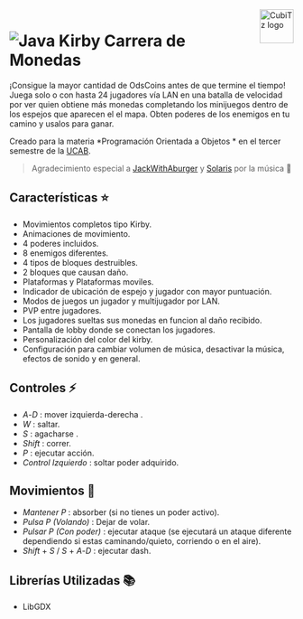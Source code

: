 <a>
    <img src="https://github.com/CubiTz-cube/Juego-de-la-vida/assets/144462396/f4fda149-fd6a-4add-87db-b429fc97121c" alt="CubiTz logo" title="CubiTz" align="right" height="60" />
</a>

# ![Java](https://img.shields.io/badge/Java-ED8B00?style=for-the-badge&logo=openjdk&logoColor=white) Kirby Carrera de Monedas
¡Consigue la mayor cantidad de OdsCoins antes de que termine el tiempo! Juega solo o con hasta 24 jugadores vía LAN en una batalla de velocidad por ver quien
obtiene más monedas completando los minijuegos dentro de los espejos que aparecen el el mapa. Obten poderes de los enemigos en tu camino y usalos para ganar.

Creado para la materia *Programación Orientada a Objetos * en el tercer semestre de la [UCAB](https://www.ucab.edu.ve/).

> Agradecimiento especial a [JackWithAburger](https://youtube.com/@jackwithaburger?si=55igK-AIyhREg5DJ) y [Solaris](https://youtube.com/@solardtm?si=aBxRperL4muak9kC) por la música 🎵



## Características ⭐
- Movimientos completos tipo Kirby.
- Animaciones de movimiento.
- 4 poderes incluidos.
- 8 enemigos diferentes.
- 4 tipos de bloques destruibles.
- 2 bloques que causan daño.
- Plataformas y Plataformas moviles.
- Indicador de ubicación de espejo y jugador con mayor puntuación.
- Modos de juegos un jugador y multijugador por LAN.
- PVP entre jugadores.
- Los jugadores sueltas sus monedas en funcion al daño recibido.
- Pantalla de lobby donde se conectan los jugadores.
- Personalización del color del kirby.
- Configuración para cambiar volumen de música, desactivar la música, efectos de sonido y en general.
## Controles ⚡
- *A*-*D* : mover izquierda-derecha .
- *W* : saltar.
- *S* : agacharse .
- *Shift* : correr.
- *P* : ejecutar acción.
- *Control Izquierdo* : soltar poder adquirido.
## Movimientos 👾
- *Mantener P* : absorber (si no tienes un poder activo).
- *Pulsa P (Volando)* : Dejar de volar.
- *Pulsar P (Con poder)* : ejecutar ataque (se ejecutará un ataque diferente dependiendo si estas caminando/quieto, corriendo o en el aire).
- *Shift* + *S* / *S* + *A*-*D* : ejecutar dash.
## Librerías Utilizadas 📚
- LibGDX
